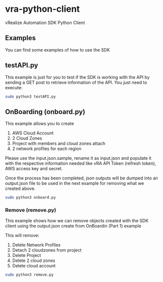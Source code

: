 # vra-python-client
vRealize Automation SDK Python Client

## Examples

You can find some examples of how to use the SDK

## testAPI.py

This example is just for you to test if the SDK is working with the API by sending a GET post to retrieve information of the API. You just need to execute:
```sh
sudo python3 testAPI.py
```

## OnBoarding (onboard.py)

This example allows you to create
1) AWS Cloud Account
2) 2 Cloud Zones
3) Project with members and cloud zones attach
4) 2 network profiles for each region

Please use the input.json.sample, rename it as input.json and populate it with the respective information needed like vRA API Token (refresh token), AWS access key and secret.

Once the process has been completed, json outputs will be dumped into an output.json file to be used in the next example for removing what we created above.
```sh
sudo python3 onboard.py
```

### Remove (remove.py)

This example shows how we can remove objects created with the SDK client using the output.json create from OnBoardin (Part 1) example

This will remove:
1) Delete Network Profiles
2) Detach 2 cloudzones from project
3) Delete Project
4) Delete 2 cloud zones
5) Delete cloud account

```sh
sudo python3 remove.py
```